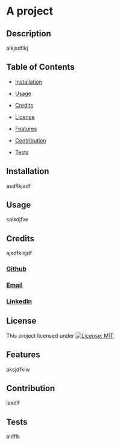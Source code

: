 # A project


  ## Description

  alkjsdflkj

  ## Table of Contents

  - [Installation](#installation)

  - [Usage](#usage)

  - [Credits](#credits)

  - [License](#license)

  - [Features](#features)

  - [Contribution](#contribution)

  - [Tests](#tests)

  ## Installation

  asdflkjadf

  ## Usage

  salkdjfiw

  ## Credits

  ajsdfklsjdf

  ### [Github](https://github.com/jbungurait)
  ### [Email](mailto:jbungurait@gmail.com;)
  ### [LinkedIn](https://www.linkedin.com/in/josh-ungurait-0045b352/)

  ## License

  This project licensed under [![License: MIT](https://img.shields.io/badge/License-MIT-yellow.svg)](https://opensource.org/licenses/MIT).

  ## Features

  aksjdfklw

  ## Contribution

  lasdlf

  ## Tests 

  aldflk


